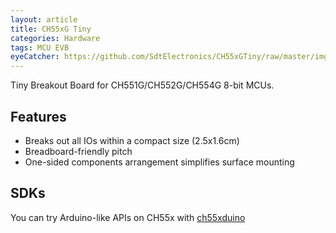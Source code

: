 ```yaml
---
layout: article
title: CH55xG Tiny
categories: Hardware
tags: MCU EVB 
eyeCatcher: https://github.com/SdtElectronics/CH55xGTiny/raw/master/img/front.jpg
---
```


Tiny Breakout Board for CH551G/CH552G/CH554G 8-bit MCUs.

## Features
* Breaks out all IOs within a compact size (2.5x1.6cm)
* Breadboard-friendly pitch
* One-sided components arrangement simplifies surface mounting

## SDKs
You can try Arduino-like APIs on CH55x with [ch55xduino](https://github.com/DeqingSun/ch55xduino)
